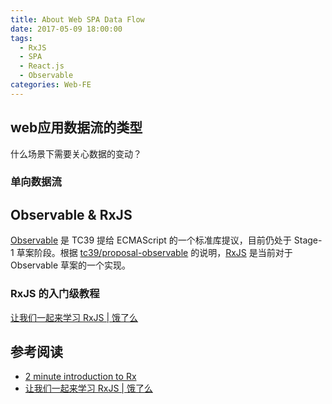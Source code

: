 ```yaml
---
title: About Web SPA Data Flow
date: 2017-05-09 18:00:00
tags:
  - RxJS
  - SPA
  - React.js
  - Observable
categories: Web-FE
---
```


<!-- more -->

## web应用数据流的类型

什么场景下需要关心数据的变动？

### 单向数据流

## Observable & RxJS

[Observable](https://tc39.github.io/proposal-observable/) 是 TC39 提给 ECMAScript 的一个标准库提议，目前仍处于 Stage-1 草案阶段。根据 [tc39/proposal-observable](https://github.com/tc39/proposal-observable) 的说明，[RxJS](https://github.com/ReactiveX/RxJS) 是当前对于 Observable 草案的一个实现。

### RxJS 的入门级教程

[让我们一起来学习 RxJS | 饿了么](https://fe.ele.me/let-us-learn-rxjs/)



## 参考阅读

+ [2 minute introduction to Rx](https://medium.com/@andrestaltz/2-minute-introduction-to-rx-24c8ca793877)
+ [让我们一起来学习 RxJS | 饿了么](https://fe.ele.me/let-us-learn-rxjs/)